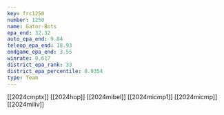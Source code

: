 ```yaml
---
key: frc1250
number: 1250
name: Gator-Bots
epa_end: 32.32
auto_epa_end: 9.84
teleop_epa_end: 18.93
endgame_epa_end: 3.55
winrate: 0.617
district_epa_rank: 33
district_epa_percentile: 0.9354
type: Team
---
```

[[2024cmptx]]
[[2024hop]]
[[2024mibel]]
[[2024micmp1]]
[[2024micmp]]
[[2024miliv]]
